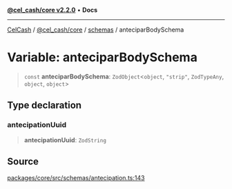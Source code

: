 [**@cel_cash/core v2.2.0**](../../README.md) • **Docs**

***

[CelCash](../../../../packages.md) / [@cel\_cash/core](../../README.md) / [schemas](../README.md) / anteciparBodySchema

# Variable: anteciparBodySchema

> `const` **anteciparBodySchema**: `ZodObject`\<`object`, `"strip"`, `ZodTypeAny`, `object`, `object`\>

## Type declaration

### antecipationUuid

> **antecipationUuid**: `ZodString`

## Source

[packages/core/src/schemas/antecipation.ts:143](https://github.com/Pyxlab/celcash/blob/b57c7034bd65dcd5b083f272f9cfe6cc4ff73f7b/packages/core/src/schemas/antecipation.ts#L143)
